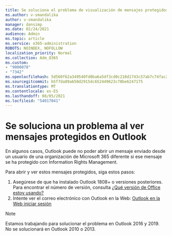 ```yaml
---
title: Se soluciona el problema de visualización de mensajes protegidos en Outlook
ms.author: v-smandalika
author: v-smandalika
manager: dansimp
ms.date: 02/24/2021
audience: Admin
ms.topic: article
ms.service: o365-administration
ROBOTS: NOINDEX, NOFOLLOW
localization_priority: Normal
ms.collection: Adm_O365
ms.custom:
- "9000078"
- "7342"
ms.openlocfilehash: 5d560f62a349540fd0ba6a5df3cd0c210d1743c57ab7c74fac2967a90be23c80
ms.sourcegitcommit: b5f7da89a650d2915dc652449623c78be6247175
ms.translationtype: MT
ms.contentlocale: es-ES
ms.lasthandoff: 08/05/2021
ms.locfileid: "54017041"
---
```

# <a name="fix-problem-viewing-protected-message-in-outlook"></a>Se soluciona un problema al ver mensajes protegidos en Outlook

En algunos casos, Outlook puede no poder abrir un mensaje enviado desde un usuario de una organización de Microsoft 365 diferente si ese mensaje se ha protegido con Information Rights Management.

Para abrir y ver estos mensajes protegidos, siga estos pasos:

1. Asegúrese de que ha instalado Outlook 1808+ o versiones posteriores. Para encontrar el número de versión, consulta [¿Qué versión de Office estoy usando?](https://support.microsoft.com/office/about-office-what-version-of-office-am-i-using-932788b8-a3ce-44bf-bb09-e334518b8b19)
2. Intente ver el correo electrónico con Outlook en la Web: [Outlook en la Web iniciar sesión](https://outlook.office365.com/mail/inbox)

> [!NOTE]
> Estamos trabajando para solucionar el problema en Outlook 2016 y 2019. No se solucionará en Outlook 2010 o 2013.
